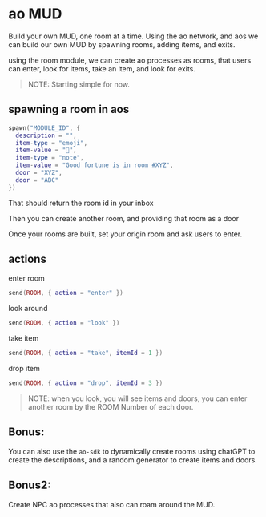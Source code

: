 # ao MUD

Build your own MUD, one room at a time. Using the ao network, and aos we can build our own MUD by spawning rooms, adding items, and exits.

using the room module, we can create ao processes as rooms, that users can enter, look for items, take an item, and look for exits.

> NOTE: Starting simple for now.

## spawning a room in aos

```lua
spawn("MODULE_ID", {
  description = "",
  item-type = "emoji",
  item-value = "🌟",
  item-type = "note",
  item-value = "Good fortune is in room #XYZ",
  door = "XYZ",
  door = "ABC"
})
```

That should return the room id in your inbox

Then you can create another room, and providing that room as a door

Once your rooms are built, set your origin room and ask users to enter.

## actions

enter room

```lua
send(ROOM, { action = "enter" })
```

look around

```lua
send(ROOM, { action = "look" })
```

take item

```lua
send(ROOM, { action = "take", itemId = 1 })
```

drop item

```lua
send(ROOM, { action = "drop", itemId = 3 })
```

> NOTE: when you look, you will see items and doors, you can enter another room by the ROOM Number of each door.

## Bonus:

You can also use the `ao-sdk` to dynamically create rooms using chatGPT to create the descriptions, and a random generator to create items and doors.

## Bonus2: 

Create NPC ao processes that also can roam around the MUD.
